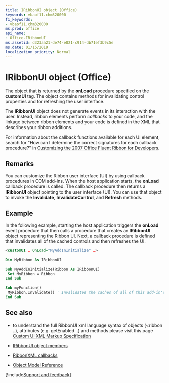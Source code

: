 ```yaml
---
title: IRibbonUI object (Office)
keywords: vbaof11.chm320000
f1_keywords:
- vbaof11.chm320000
ms.prod: office
api_name:
- Office.IRibbonUI
ms.assetid: d323aa21-de74-e821-c914-db71ef3b9c5e
ms.date: 01/16/2019
localization_priority: Normal
---
```



# IRibbonUI object (Office)

The object that is returned by the **onLoad** procedure specified on the **customUI** tag. The object contains methods for invalidating control properties and for refreshing the user interface.

The **IRibbonUI** object does not generate events in its interaction with the user. Instead, ribbon elements perform *callbacks* to your code, and the linkage between ribbon elements and your code is defined in the XML that describes your ribbon additions. 

For information about the callback functions available for each UI element, search for "How can I determine the correct signatures for each callback procedure?" in [Customizing the 2007 Office Fluent Ribbon for Developers](https://docs.microsoft.com/previous-versions/office/developer/office-2007/aa722523(v=office.12)).


## Remarks

You can customize the Ribbon user interface (UI) by using callback procedures in COM add-ins. When the host application starts, the **onLoad** callback procedure is called. The callback procedure then returns a **IRibbonUI** object pointing to the user interface (UI). You can use that object to invoke the **Invalidate**, **InvalidateControl**, and **Refresh** methods.


## Example

In the following example, starting the host application triggers the **onLoad** event procedure that then calls a procedure that creates an **IRibbonUI** object representing the Ribbon UI. Next, a callback procedure is defined that invalidates all of the cached controls and then refreshes the UI.


```xml
<customUI … OnLoad="MyAddInInitialize" …>
```


```vb
Dim MyRibbon As IRibbonUI 
 
Sub MyAddInInitialize(Ribbon As IRibbonUI) 
 Set MyRibbon = Ribbon 
End Sub 
 
Sub myFunction() 
 MyRibbon.Invalidate() ' Invalidates the caches of all of this add-in's controls 
End Sub
```


## See also
- to understand the full RibbonUI xml language syntax of objects (<ribbon ..), attributes (e.g. getEnabled ..) and methods please visit this page [Custom UI XML Markup Specification](https://docs.microsoft.com/en-us/openspecs/office_standards/ms-customui/31f152d6-2a5d-4b50-a867-9dbc6d01aa43)

- [IRibbonUI object members](overview/library-reference/iribbonui-members-office.md)
- [RibbonXML callbacks](https://docs.microsoft.com/previous-versions/office/developer/office-2007/aa722523(v=office.12))
- [Object Model Reference](overview/library-reference/reference-object-library-reference-for-office.md)

[!include[Support and feedback](~/includes/feedback-boilerplate.md)]
